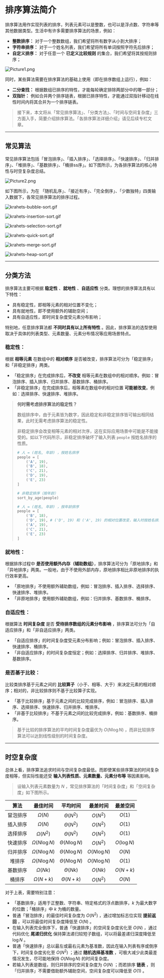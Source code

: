 # 排序算法简介

排序算法用作实现列表的排序，列表元素可以是整数，也可以是浮点数、字符串等其他数据类型。生活中有许多需要排序算法的场景，例如：

- **整数排序：** 对于一个整数数组，我们希望将所有数字从小到大排序；
- **字符串排序：** 对于一个姓名列表，我们希望将所有单词按照字符先后排序；
- **自定义排序：** 对于任意一个 **已定义比较规则** 的集合，我们希望将其按规则排序；

![Picture1.png](https://pic.leetcode-cn.com/1629483616-HHvvqY-Picture1.png)

同时，某些算法需要在排序算法的基础上使用（即在排序数组上运行），例如：

- **二分查找：** 根据数组已排序的特性，才能每轮确定排除两部分中的哪一部分；
- **双指针：** 例如合并两个排序链表，根据已排序特性，才能通过双指针移动在线性时间内将其合并为一个排序链表。

> 接下来，本文将从「常见排序算法」、「分类方法」、「时间与空间复杂度」三方面入手，简要介绍排序算法。「各排序算法详细介绍」请见后续专栏文章。

---

## 常见算法

常见排序算法包括「冒泡排序」、「插入排序」、「选择排序」、「快速排序」、「归并排序」、「堆排序」、「基数排序」、「桶排ss序」。如下图所示，为各排序算法的核心特性与时空复杂度总结。

![Picture2.png](https://pic.leetcode-cn.com/1629483637-tmENTT-Picture2.png)

如下图所示，为在 「随机乱序」、「接近有序」、「完全倒序」、「少数独特」四类输入数据下，各常见排序算法的排序过程。

![krahets-bubble-sort.gif](https://pic.leetcode-cn.com/1629482805-alxVCi-krahets-bubble-sort.gif)

![krahets-insertion-sort.gif](https://pic.leetcode-cn.com/1629482805-MMIXPp-krahets-insertion-sort.gif)

![krahets-selection-sort.gif](https://pic.leetcode-cn.com/1629482805-vdWamx-krahets-selection-sort.gif)

![krahets-quick-sort.gif](https://pic.leetcode-cn.com/1629482805-DYNZPE-krahets-quick-sort.gif)

![krahets-merge-sort.gif](https://pic.leetcode-cn.com/1629482805-IjWwSz-krahets-merge-sort.gif)

![krahets-heap-sort.gif](https://pic.leetcode-cn.com/1629482805-apljJY-krahets-heap-sort.gif)

---

## 分类方法

排序算法主要可根据 **稳定性** 、**就地性** 、**自适应性** 分类。理想的排序算法具有以下特性：

- 具有稳定性，即相等元素的相对位置不变化；
- 具有就地性，即不使用额外的辅助空间；
- 具有自适应性，即时间复杂度受元素分布影响；

特别地，任意排序算法都 **不同时具有以上所有特性** 。因此，排序算法的选型使用取决于具体的列表类型、元素数量、元素分布情况等应用场景特点。

### 稳定性：

根据 **相等元素** 在数组中的 **相对顺序** 是否被改变，排序算法可分为「稳定排序」和「非稳定排序」两类。

- 「稳定排序」在完成排序后，**不改变** 相等元素在数组中的相对顺序。例如：冒泡排序、插入排序、归并排序、基数排序、桶排序。
- 「非稳定排序」在完成排序后，相等素在数组中的相对位置 **可能被改变**。例如：选择排序、快速排序、堆排序。

> **何时需考虑排序算法的稳定性？**
>
> 数组排序中，由于元素皆为数字，因此稳定和非稳定排序皆可输出相同结果，此时无需考虑排序算法的稳定性。
>
> 非稳定排序会改变相等元素的相对次序，这在实际应用场景中可能是不能接受的。如以下代码所示，非稳定排序破坏了输入列表 `people` 按姓名排序的性质。
>
> ```Python
> # 人 = (姓名, 年龄) ，按姓名排序
> people = [
>     ('A', 19),
>     ('B', 18),
>     ('C', 21),
>     ('D', 19),
>     ('E', 23)
> ]
> 
> # 非稳定排序（按年龄）
> sort_by_age(people)
> 
> # 人 = (姓名, 年龄) ，按年龄排序
> people = [
>     ('B', 18),
>     ('D', 19), # ('D', 19) 和 ('A', 19) 的相对位置改变，输入时按姓名排序的性质丢失
>     ('A', 19),
>     ('C', 21),
>     ('E', 23)
> ]
> ```

### 就地性：

根据排序过程中 **是否使用额外内存（辅助数组）**，排序算法可分为「原地排序」和「异地排序」两类。一般地，由于不使用外部内存，原地排序相比非原地排序的执行效率更高。

- 「原地排序」不使用额外辅助数组，例如：冒泡排序、插入排序、选择排序、快速排序、堆排序。
- 「非原地排序」使用额外辅助数组，例如：归并排序、基数排序、桶排序。

### 自适应性：

根据算法 **时间复杂度** 是否 **受待排序数组的元素分布影响** ，排序算法可分为「自适应排序」和「非自适应排序」两类。

- 「自适应排序」的时间复杂度受元素分布影响；例如：冒泡排序、插入排序、快速排序、桶排序。
- 「非自适应排序」的时间复杂度恒定；例如：选择排序、归并排序、堆排序、基数排序。

### 是否基于比较：

比较类排序基于元素之间的 **比较算子**（小于、相等、大于）来决定元素的相对顺序；相对的，非比较排序则不基于比较算子实现。

- 「基于比较排序」基于元素之间的比较完成排序，例如：冒泡排序、插入排序、选择排序、快速排序、归并排序、堆排序。
- 「非基于比较排序」不基于元素之间的比较完成排序，例如：基数排序、桶排序。

> 基于比较的排序算法的平均时间复杂度最优为 $O(N \log N)$ ，而非比较排序算法可以达到线性级别的时间复杂度。

---

## 时空复杂度

总体上看，排序算法追求时间与空间复杂度最低。而即使某些排序算法的时间复杂度相等，但实际性能还受 **输入列表性质、元素数量、元素分布等** 等因素影响。

> 设输入列表元素数量为 $N$ ，常见排序算法的「时间复杂度」和「空间复杂度」如下图所示。

|   算法   |      最佳时间       |      平均时间      |   最差时间    |  最差空间   |
| :------: | :-----------------: | :----------------: | :-----------: | :---------: |
| 冒泡排序 |     $\Omega(N)$     |   $\Theta(N^2)$    |   $O(N^2)$    |   $O(1)$    |
| 插入排序 |     $\Omega(N)$     |   $\Theta(N^2)$    |   $O(N^2)$    |   $O(1)$    |
| 选择排序 |    $\Omega(N^2)$    |   $\Theta(N^2)$    |   $O(N^2)$    |   $O(1)$    |
| 快速排序 | $\Omega(N \log N )$ | $\Theta(N \log N)$ |   $O(N^2)$    | $O(\log N)$ |
| 归并排序 | $\Omega(N \log N)$  | $\Theta(N \log N)$ | $O(N \log N)$ |   $O(N)$    |
|  堆排序  | $\Omega(N \log N)$  | $\Theta(N \log N)$ | $O(N \log N)$ |   $O(1)$    |
| 基数排序 |    $\Omega(Nk)$     |    $\Theta(Nk)$    |    $O(Nk)$    | $O(N + k)$  |
|  桶排序  |   $\Omega(N + k)$   |  $\Theta(N + k)$   |   $O(N^2)$    |   $O(N)$    |

对于上表，需要特别注意：

- 「基数排序」适用于正整数、字符串、特定格式的浮点数排序，$k$ 为最大数字的位数；「桶排序」中 $k$ 为桶的数量。
- 普通「冒泡排序」的最佳时间复杂度为 $O(N^2)$ ，通过增加标志位实现 **提前返回** ，可以将最佳时间复杂度降低至 $O(N)$ 。
- 在输入列表完全倒序下，普通「快速排序」的空间复杂度劣化至 $O(N)$ ，通过代码优化 **尾递归优化** 保持算法递归较短子数组，可以将最差递归深度降低至 $\log N$ 。
- 普通「快速排序」总以最左或最右元素为基准数，因此在输入列表有序或倒序下，时间复杂度劣化至 $O(N^2)$ ；通过 **随机选择基准数** ，可极大减少此类最差情况发生，尽可能地保持 $O(N \log N)$ 的时间复杂度。
- 若输入列表是数组，则归并排序的空间复杂度为 $O(N)$ ；而若排序 **链表** ，则「归并排序」不需要借助额外辅助空间，空间复杂度可以降低至 $O(1)$ 。
